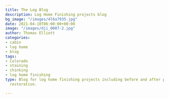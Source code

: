 ```yaml
---
title: The Log Blog
description: Log Home Finishing projects blog
bg_image: "/images/4l6a7935.jpg"
date: 2021-04-10T06:00:00+00:00
image: "/images/dji_0007-2.jpg"
author: Thomas Elliott
categories:
- cabin
- log home
- blog
tags:
- Colorado
- staining
- chinking
- log home finishing
type: Blog for log home finishing projects including before and after pics of log
  restoration.

---
```

